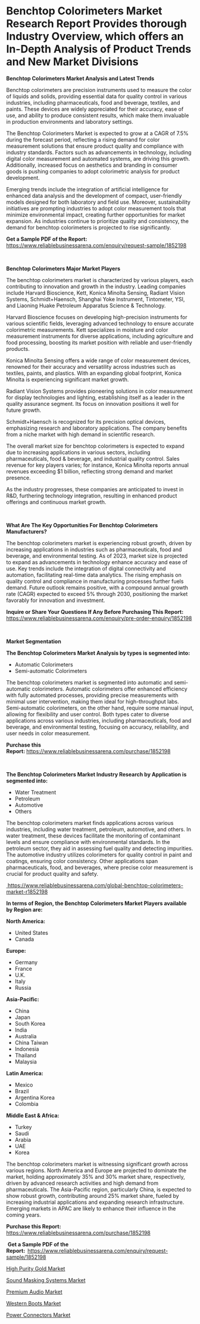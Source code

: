 <p><h1>Benchtop Colorimeters Market Research Report Provides thorough Industry Overview, which offers an In-Depth Analysis of Product Trends and New Market Divisions</h1></p><p><strong>Benchtop Colorimeters Market Analysis and Latest Trends</strong></p>
<p><p>Benchtop colorimeters are precision instruments used to measure the color of liquids and solids, providing essential data for quality control in various industries, including pharmaceuticals, food and beverage, textiles, and paints. These devices are widely appreciated for their accuracy, ease of use, and ability to produce consistent results, which make them invaluable in production environments and laboratory settings.</p><p>The Benchtop Colorimeters Market is expected to grow at a CAGR of 7.5% during the forecast period, reflecting a rising demand for color measurement solutions that ensure product quality and compliance with industry standards. Factors such as advancements in technology, including digital color measurement and automated systems, are driving this growth. Additionally, increased focus on aesthetics and branding in consumer goods is pushing companies to adopt colorimetric analysis for product development.</p><p>Emerging trends include the integration of artificial intelligence for enhanced data analysis and the development of compact, user-friendly models designed for both laboratory and field use. Moreover, sustainability initiatives are prompting industries to adopt color measurement tools that minimize environmental impact, creating further opportunities for market expansion. As industries continue to prioritize quality and consistency, the demand for benchtop colorimeters is projected to rise significantly.</p></p>
<p><strong>Get a Sample PDF of the Report:&nbsp;</strong> <a href="https://www.reliablebusinessarena.com/enquiry/request-sample/1852198?utm_campaign=1290&utm_medium=2&utm_source=Github&utm_content=ia&utm_term=18102024&utm_id=benchtop-colorimeters">https://www.reliablebusinessarena.com/enquiry/request-sample/1852198</a></p>
<p>&nbsp;</p>
<p><strong>Benchtop Colorimeters Major Market Players</strong></p>
<p><p>The benchtop colorimeters market is characterized by various players, each contributing to innovation and growth in the industry. Leading companies include Harvard Bioscience, Kett, Konica Minolta Sensing, Radiant Vision Systems, Schmidt+Haensch, Shanghai Yoke Instrument, Tintometer, YSI, and Liaoning Huake Petroleum Apparatus Science & Technology.</p><p>Harvard Bioscience focuses on developing high-precision instruments for various scientific fields, leveraging advanced technology to ensure accurate colorimetric measurements. Kett specializes in moisture and color measurement instruments for diverse applications, including agriculture and food processing, boosting its market position with reliable and user-friendly products.</p><p>Konica Minolta Sensing offers a wide range of color measurement devices, renowned for their accuracy and versatility across industries such as textiles, paints, and plastics. With an expanding global footprint, Konica Minolta is experiencing significant market growth.</p><p>Radiant Vision Systems provides pioneering solutions in color measurement for display technologies and lighting, establishing itself as a leader in the quality assurance segment. Its focus on innovation positions it well for future growth.</p><p>Schmidt+Haensch is recognized for its precision optical devices, emphasizing research and laboratory applications. The company benefits from a niche market with high demand in scientific research.</p><p>The overall market size for benchtop colorimeters is expected to expand due to increasing applications in various sectors, including pharmaceuticals, food & beverage, and industrial quality control. Sales revenue for key players varies; for instance, Konica Minolta reports annual revenues exceeding $1 billion, reflecting strong demand and market presence.</p><p>As the industry progresses, these companies are anticipated to invest in R&D, furthering technology integration, resulting in enhanced product offerings and continuous market growth.</p></p>
<p>&nbsp;</p>
<p><strong>What Are The Key Opportunities For Benchtop Colorimeters Manufacturers?</strong></p>
<p><p>The benchtop colorimeters market is experiencing robust growth, driven by increasing applications in industries such as pharmaceuticals, food and beverage, and environmental testing. As of 2023, market size is projected to expand as advancements in technology enhance accuracy and ease of use. Key trends include the integration of digital connectivity and automation, facilitating real-time data analytics. The rising emphasis on quality control and compliance in manufacturing processes further fuels demand. Future outlook remains positive, with a compound annual growth rate (CAGR) expected to exceed 5% through 2030, positioning the market favorably for innovation and investment.</p></p>
<p><strong>Inquire or Share Your Questions If Any Before Purchasing This Report:</strong> <a href="https://www.reliablebusinessarena.com/enquiry/pre-order-enquiry/1852198?utm_campaign=1290&utm_medium=2&utm_source=Github&utm_content=ia&utm_term=18102024&utm_id=benchtop-colorimeters">https://www.reliablebusinessarena.com/enquiry/pre-order-enquiry/1852198</a></p>
<p>&nbsp;</p>
<p><strong>Market Segmentation</strong></p>
<p><strong>The Benchtop Colorimeters Market Analysis by types is segmented into:</strong></p>
<p><ul><li>Automatic Colorimeters</li><li>Semi-automatic Colorimeters</li></ul></p>
<p><p>The benchtop colorimeters market is segmented into automatic and semi-automatic colorimeters. Automatic colorimeters offer enhanced efficiency with fully automated processes, providing precise measurements with minimal user intervention, making them ideal for high-throughput labs. Semi-automatic colorimeters, on the other hand, require some manual input, allowing for flexibility and user control. Both types cater to diverse applications across various industries, including pharmaceuticals, food and beverage, and environmental testing, focusing on accuracy, reliability, and user needs in color measurement.</p></p>
<p><strong>Purchase this Report:&nbsp;</strong><a href="https://www.reliablebusinessarena.com/purchase/1852198?utm_campaign=1290&utm_medium=2&utm_source=Github&utm_content=ia&utm_term=18102024&utm_id=benchtop-colorimeters">https://www.reliablebusinessarena.com/purchase/1852198</a></p>
<p>&nbsp;</p>
<p><strong>The Benchtop Colorimeters Market Industry Research by Application is segmented into:</strong></p>
<p><ul><li>Water Treatment</li><li>Petroleum</li><li>Automotive</li><li>Others</li></ul></p>
<p><p>The benchtop colorimeters market finds applications across various industries, including water treatment, petroleum, automotive, and others. In water treatment, these devices facilitate the monitoring of contaminant levels and ensure compliance with environmental standards. In the petroleum sector, they aid in assessing fuel quality and detecting impurities. The automotive industry utilizes colorimeters for quality control in paint and coatings, ensuring color consistency. Other applications span pharmaceuticals, food, and beverages, where precise color measurement is crucial for product quality and safety.</p></p>
<p><a href="https://www.reliablebusinessarena.com/global-benchtop-colorimeters-market-r1852198?utm_campaign=1290&utm_medium=2&utm_source=Github&utm_content=ia&utm_term=18102024&utm_id=benchtop-colorimeters">&nbsp;https://www.reliablebusinessarena.com/global-benchtop-colorimeters-market-r1852198</a></p>
<p><strong>In terms of Region, the Benchtop Colorimeters Market Players available by Region are:</strong></p>
<p>
    <p> <strong> North America: </strong>
        <ul>
            <li>United States</li>
            <li>Canada</li>
        </ul>
        </p> 
    <p> <strong> Europe: </strong>
        <ul>
            <li>Germany</li>
            <li>France</li>
            <li>U.K.</li>
            <li>Italy</li>
            <li>Russia</li>
        </ul>
        </p> 
    <p> <strong> Asia-Pacific: </strong>
        <ul>
            <li>China</li>
            <li>Japan</li>
            <li>South Korea</li>
            <li>India</li>
            <li>Australia</li>
            <li>China Taiwan</li>
            <li>Indonesia</li>
            <li>Thailand</li>
            <li>Malaysia</li>
        </ul>
        </p> 
    <p> <strong> Latin America: </strong>
        <ul>
            <li>Mexico</li>
            <li>Brazil</li>
            <li>Argentina Korea</li>
            <li>Colombia</li>
        </ul>
        </p> 
    <p> <strong> Middle East & Africa: </strong>
        <ul>
            <li>Turkey</li>
            <li>Saudi</li>
            <li>Arabia</li>
            <li>UAE</li>
            <li>Korea</li>
        </ul>
    </p>
    </p>
<p><p>The benchtop colorimeters market is witnessing significant growth across various regions. North America and Europe are projected to dominate the market, holding approximately 35% and 30% market share, respectively, driven by advanced research activities and high demand from pharmaceuticals. The Asia-Pacific region, particularly China, is expected to show robust growth, contributing around 25% market share, fueled by increasing industrial applications and expanding research infrastructure. Emerging markets in APAC are likely to enhance their influence in the coming years.</p></p>
<p><strong>Purchase this Report: </strong><a href="https://www.reliablebusinessarena.com/purchase/1852198?utm_campaign=1290&utm_medium=2&utm_source=Github&utm_content=ia&utm_term=18102024&utm_id=benchtop-colorimeters">https://www.reliablebusinessarena.com/purchase/1852198</a></p>
<p>&nbsp;<strong>Get a Sample PDF of the Report:&nbsp;&nbsp;</strong><a href="https://www.reliablebusinessarena.com/enquiry/request-sample/1852198?utm_campaign=1290&utm_medium=2&utm_source=Github&utm_content=ia&utm_term=18102024&utm_id=benchtop-colorimeters">https://www.reliablebusinessarena.com/enquiry/request-sample/1852198</a></p>
<p><strong></strong></p>
<p><p><a href="https://www.linkedin.com/pulse/global-high-purity-gold-market-opportunities-forecast-period-uof5f?utm_campaign=1290&utm_medium=2&utm_source=Github&utm_content=ia&utm_term=18102024&utm_id=benchtop-colorimeters">High Purity Gold Market</a></p><p><a href="https://www.linkedin.com/pulse/sound-masking-systems-market-evolution-key-trends-regional-qlfkf?utm_campaign=1290&utm_medium=2&utm_source=Github&utm_content=ia&utm_term=18102024&utm_id=benchtop-colorimeters">Sound Masking Systems Market</a></p><p><a href="https://www.linkedin.com/pulse/premium-audio-market-evolution-global-trends-regional-dynamics-4wejf?utm_campaign=1290&utm_medium=2&utm_source=Github&utm_content=ia&utm_term=18102024&utm_id=benchtop-colorimeters">Premium Audio Market</a></p><p><a href="https://www.linkedin.com/pulse/in-depth-analysis-global-western-boots-market-scope-its-y1ubf?utm_campaign=1290&utm_medium=2&utm_source=Github&utm_content=ia&utm_term=18102024&utm_id=benchtop-colorimeters">Western Boots Market</a></p><p><a href="https://www.linkedin.com/pulse/power-connectors-value-chain-analysis-from-raw-materials-end-user-usicc?utm_campaign=1290&utm_medium=2&utm_source=Github&utm_content=ia&utm_term=18102024&utm_id=benchtop-colorimeters">Power Connectors Market</a></p></p>
